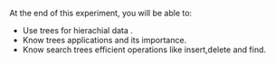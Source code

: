 At the end of this experiment, you will be able to:  

   - Use trees for hierachial data .
   - Know trees applications and its importance.
   - Know search trees efficient operations like insert,delete and find.
